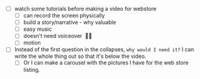 - [ ] watch some tutorials before making a video for webstore
	- [ ] can record the screen physically
	- [ ] build a story/narrative - why valuable
	- [ ] easy music
	- [ ] doesn't need voiceover  🤯😱
	- [ ] motion
- [ ] Instead of the first question in the collapses, `why would I need it?` I can write the whole thing out so that it's below the video.
	- [ ] Or I can make a carousel with the pictures I have for the web store listing.
